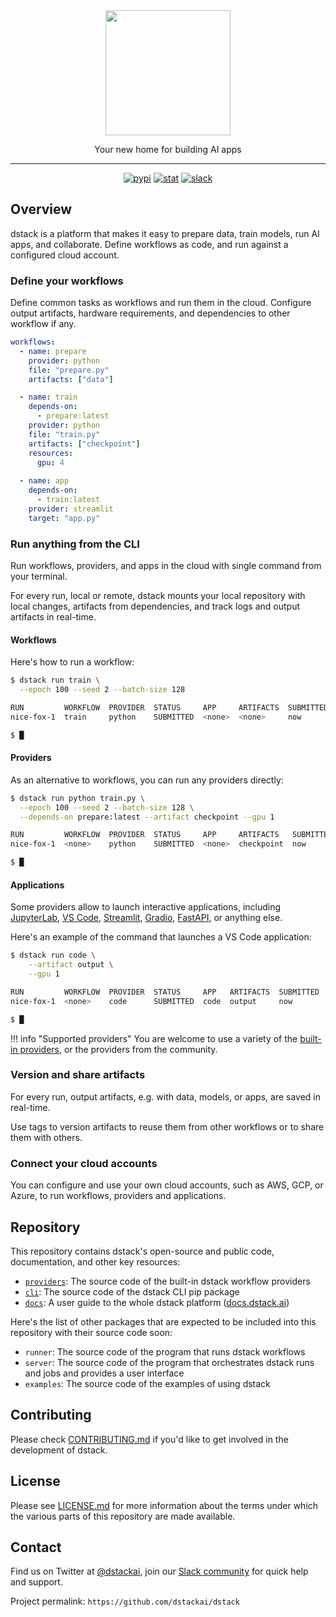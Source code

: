 <div align="center">
<img src="https://raw.githubusercontent.com/dstackai/dstack/master/docs/assets/logo.svg" width="200px"/>    

Your new home for building AI apps
______________________________________________________________________

[![pypi](https://badge.fury.io/py/dstack.svg)](https://badge.fury.io/py/dstack)
[![stat](https://pepy.tech/badge/dstack)](https://pepy.tech/project/dstack)
[![slack](https://img.shields.io/badge/Join%20Slack%20channel-grey.svg?logo=slack)](https://join.slack.com/t/dstackai/shared_invite/zt-xdnsytie-D4qU9BvJP8vkbkHXdi6clQ)

[//]: # ([![twitter]&#40;https://img.shields.io/twitter/follow/dstackai.svg?style=social&label=Follow&#41;]&#40;https://twitter.com/dstackai&#41;)

</div>

## Overview

dstack is a platform that makes it easy to prepare data, train models, run AI apps, and collaborate.
Define workflows as code, and run against a configured cloud account.

### Define your workflows

Define common tasks as workflows and run them in the cloud. 
Configure output artifacts, hardware requirements, and dependencies to other workflow if any.

```yaml
workflows:
  - name: prepare
    provider: python
    file: "prepare.py"
    artifacts: ["data"]

  - name: train
    depends-on:
      - prepare:latest
    provider: python
    file: "train.py"
    artifacts: ["checkpoint"]
    resources:
      gpu: 4
      
  - name: app
    depends-on:
      - train:latest
    provider: streamlit
    target: "app.py"
```

### Run anything from the CLI

Run workflows, providers, and apps in the cloud with single command from your terminal.

For every run, local or remote, dstack mounts your local repository with local changes, artifacts from dependencies, and track logs and output artifacts in real-time.

#### Workflows

Here's how to run a workflow:

```bash
$ dstack run train \
  --epoch 100 --seed 2 --batch-size 128

RUN         WORKFLOW  PROVIDER  STATUS     APP     ARTIFACTS  SUBMITTED  TAG                    
nice-fox-1  train     python    SUBMITTED  <none>  <none>     now        <none>

$ █
```

#### Providers

As an alternative to workflows, you can run any providers directly: 

```bash
$ dstack run python train.py \
  --epoch 100 --seed 2 --batch-size 128 \
  --depends-on prepare:latest --artifact checkpoint --gpu 1

RUN         WORKFLOW  PROVIDER  STATUS     APP     ARTIFACTS   SUBMITTED  TAG                    
nice-fox-1  <none>    python    SUBMITTED  <none>  checkpoint  now        <none>

$ █
```

#### Applications

Some providers allow to launch interactive applications, including [JupyterLab](https://github.com/dstackai/dstack/tree/master/providers/lab/#readme),
[VS Code](https://github.com/dstackai/dstack/tree/master/providers/code/#readme), 
[Streamlit](https://github.com/dstackai/dstack/tree/master/providers/streamlit/#readme), 
[Gradio](https://github.com/dstackai/dstack/tree/master/providers/gradio/#readme), 
[FastAPI](https://github.com/dstackai/dstack/tree/master/providers/fastapi/#readme), or
anything else.

Here's an example of the command that launches a VS Code application:

```bash
$ dstack run code \
    --artifact output \
    --gpu 1

RUN         WORKFLOW  PROVIDER  STATUS     APP   ARTIFACTS  SUBMITTED  TAG                    
nice-fox-1  <none>    code      SUBMITTED  code  output     now        <none>

$ █
```
!!! info "Supported providers"
    You are welcome to use a variety of the [built-in providers](https://github.com/dstackai/dstack/tree/master/providers/#readme), 
    or the providers from the community.

### Version and share artifacts

For every run, output artifacts, e.g. with data, models, or apps, are saved in real-time.

Use tags to version artifacts to reuse them from other workflows or to share them with others.

### Connect your cloud accounts

You can configure and use your own cloud accounts, such as AWS, GCP, or Azure, to run workflows,
providers and applications.

## Repository

This repository contains dstack's open-source and public code, documentation, and other key resources:

* [`providers`](providers): The source code of the built-in dstack workflow providers
* [`cli`](cli): The source code of the dstack CLI pip package
* [`docs`](docs): A user guide to the whole dstack platform ([docs.dstack.ai](https://docs.dstack.ai))

Here's the list of other packages that are expected to be included into this repository with their source code soon:

* `runner`: The source code of the program that runs dstack workflows
* `server`: The source code of the program that orchestrates dstack runs and jobs and provides a user interface
* `examples`: The source code of the examples of using dstack

## Contributing

Please check [CONTRIBUTING.md](CONTRIBUTING.md) if you'd like to get involved in the development of dstack.

## License

Please see [LICENSE.md](LICENSE.md) for more information about the terms under which the various parts of this repository are made available.

## Contact

Find us on Twitter at [@dstackai](https://twitter.com/dstackai), join our [Slack community](https://join.slack.com/t/dstackai/shared_invite/zt-xdnsytie-D4qU9BvJP8vkbkHXdi6clQ) for quick help and support.

Project permalink: `https://github.com/dstackai/dstack`

